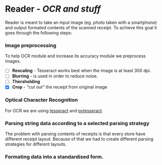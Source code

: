 # Reader - *OCR and stuff*

Reader is meant to take an input image (eg. photo taken with a smartphone) and output formated contents of the scanned receipt. To achieve this goal it goes through the following steps:

### Image preprocessing 
To help OCR module and increase its accuracy module we preprocess images. 
- [ ] **Rescaling** - Tesseract works best when the image is at least 300 dpi.
- [ ] **Blurring** -  is used in order to reduce noise.
- [ ] **Thersholding** 
- [x] **Crop** - *"cut out"* the receipt from original image

### Optical Character Recognition
For OCR we are using [tesseract](https://github.com/tesseract-ocr/tesseract) and [pytesseract](https://github.com/madmaze/pytesseract).

### Parsing string data according to a selected parsing strategy
The problem with parsing contents of receipts is that every store have different receipt layout. Because of that we had to create different parsing strategies for different layouts.


### Formating data into a standardised form.

